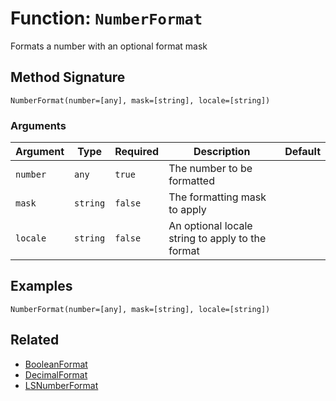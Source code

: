 [comment]: # (Note: This documentation is generated dynamically in the build process.  To modify the contents, change the javadoc on the _invoke method of the BIF class)

# Function: `NumberFormat`

Formats a number with an optional format mask

## Method Signature

```
NumberFormat(number=[any], mask=[string], locale=[string])
```

### Arguments


| Argument | Type | Required | Description | Default |
|----------|------|----------|-------------|---------|
| `number` | `any` | `true` | The number to be formatted |  |
| `mask` | `string` | `false` | The formatting mask to apply |  |
| `locale` | `string` | `false` | An optional locale string to apply to the format |  |

## Examples

```
NumberFormat(number=[any], mask=[string], locale=[string])
```

## Related

  * [BooleanFormat](./BooleanFormat.md)
  * [DecimalFormat](./DecimalFormat.md)
  * [LSNumberFormat](./LSNumberFormat.md)
